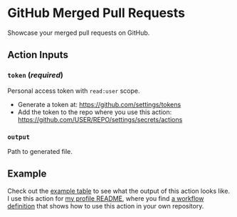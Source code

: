 # GitHub Merged Pull Requests

Showcase your merged pull requests on GitHub.

## Action Inputs

### `token` (*required*)

Personal access token with `read:user` scope.

* Generate a token at: https://github.com/settings/tokens
* Add the token to the repo where you use this action: https://github.com/USER/REPO/settings/secrets/actions

### `output`

Path to generated file.

## Example

Check out the [example table](./examples/MERGED_PULL_REQUESTS.md) to see what the output of this action looks like. I use this action for [my profile README](https://github.com/yaph/yaph), where you find [a workflow definition](https://github.com/yaph/yaph/blob/main/.github/workflows/merged-pull-requests.yml) that shows how to use this action in your own repository.